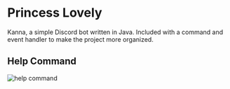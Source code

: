 # Princess Lovely
Kanna, a simple Discord bot written in Java. Included with a command and event handler to make the project more organized.

## Help Command
![help command](https://cdn.discordapp.com/attachments/873441703330185250/906946228661657600/Screenshot_2021-11-08_004019.png)
